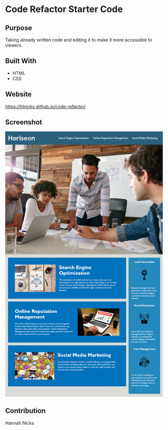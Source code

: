 # Code Refactor Starter Code

## Purpose
Taking already written code and editing it to make it more accessible to viewers.

## Built With
* HTML
* CSS

## Website
https://hlnicks.github.io/code-refactor/

## Screenshot
![ScreenShot](https://raw.githubusercontent.com/hlnicks/code-refactor/main/Develop/assets/images/screenshot.png)

## Contribution
Hannah Nicks